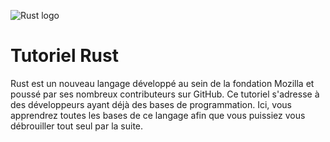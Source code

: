 ![Rust logo](http://blog.guillaume-gomez.fr/blog/rust-logo-blk.svg)

# Tutoriel Rust

Rust est un nouveau langage développé au sein de la fondation Mozilla et poussé par ses nombreux contributeurs sur GitHub. Ce tutoriel s'adresse à des développeurs ayant déjà des bases de programmation. Ici, vous apprendrez toutes les bases de ce langage afin que vous puissiez vous débrouiller tout seul par la suite.
